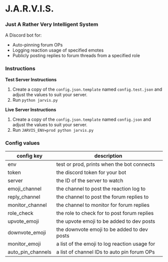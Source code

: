 # J.A.R.V.I.S.
### Just A Rather Very Intelligent System

A Discord bot for:
- Auto-pinning forum OPs
- Logging reaction usage of specified emotes
- Publicly posting replies to forum threads
    from a specified role

### Instructions

**Test Server Instructions**
1) Create a copy of the `config.json.template` named `config.test.json` and adjust the values to suit your server.
2) Run `python jarvis.py`

**Live Server Instructions**
1) Create a copy of the `config.json.template` named `config.json` and adjust the values to suit your server.
2) Run `JARVIS_ENV=prod python jarvis.py`


### Config values

| config key | description |
| --- | --- |
| env | test or prod, prints when the bot connects |
| token | the discord token for your bot |
| server | the ID of the server to watch |
| emoji_channel | the channel to post the reaction log to |
| reply_channel | the channel to post the forum replies to |
| monitor_channel | the channel to monitor for forum replies |
| role_check | the role to check for to post forum replies |
| upvote_emoji | the upvote emoji to be added to dev posts |
| downvote_emoji | the downvote emoji to be added to dev posts |
| monitor_emoji | a list of the emoji to log reaction usage for |
| auto_pin_channels | a list of channel IDs to auto pin forum OPs |
